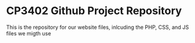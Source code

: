 # CP3402 Github Project Repository
This is the repository for our website files, inlcuding the PHP, CSS, and JS files we migth use